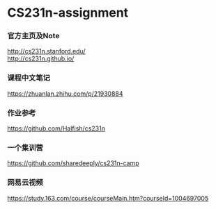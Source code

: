 CS231n-assignment
=====
### 官方主页及Note
http://cs231n.stanford.edu/     
http://cs231n.github.io/
### 课程中文笔记
https://zhuanlan.zhihu.com/p/21930884
### 作业参考
https://github.com/Halfish/cs231n
### 一个集训营
https://github.com/sharedeeply/cs231n-camp
### 网易云视频
https://study.163.com/course/courseMain.htm?courseId=1004697005

